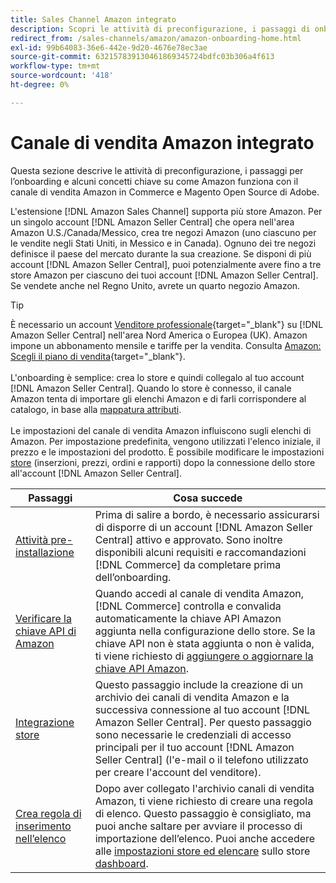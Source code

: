 ```yaml
---
title: Sales Channel Amazon integrato
description: Scopri le attività di preconfigurazione, i passaggi di onboarding e il funzionamento di Amazon con Amazon Sales Channel in Adobe Commerce e Magenti Open Source.
redirect_from: /sales-channels/amazon/amazon-onboarding-home.html
exl-id: 99b64083-36e6-442e-9d20-4676e78ec3ae
source-git-commit: 632157839130461869345724bdfc03b306a4f613
workflow-type: tm+mt
source-wordcount: '418'
ht-degree: 0%

---
```


# Canale di vendita Amazon integrato

Questa sezione descrive le attività di preconfigurazione, i passaggi per l’onboarding e alcuni concetti chiave su come Amazon funziona con il canale di vendita Amazon in Commerce e Magento Open Source di Adobe.

L&#39;estensione [!DNL Amazon Sales Channel] supporta più store Amazon. Per un singolo account [!DNL Amazon Seller Central] che opera nell&#39;area Amazon U.S./Canada/Messico, crea tre negozi Amazon (uno ciascuno per le vendite negli Stati Uniti, in Messico e in Canada). Ognuno dei tre negozi definisce il paese del mercato durante la sua creazione. Se disponi di più account [!DNL Amazon Seller Central], puoi potenzialmente avere fino a tre store Amazon per ciascuno dei tuoi account [!DNL Amazon Seller Central]. Se vendete anche nel Regno Unito, avrete un quarto negozio Amazon.

>[!TIP]
>
>È necessario un account [Venditore professionale](https://sell.amazon.com/){target=&quot;_blank&quot;} su [!DNL Amazon Seller Central] nell&#39;area Nord America o Europea (UK). Amazon impone un abbonamento mensile e tariffe per la vendita. Consulta [Amazon: Scegli il piano di vendita](https://sell.amazon.com/pricing.html){target=&quot;_blank&quot;}.<br><br>
>L&#39;onboarding è semplice: crea lo store e quindi collegalo al tuo account [!DNL Amazon Seller Central].
>Quando lo store è connesso, il canale Amazon tenta di importare gli elenchi Amazon e di farli corrispondere al catalogo, in base alla [mappatura attributi](./attributes-view.md).<br><br>
>Le impostazioni del canale di vendita Amazon influiscono sugli elenchi di Amazon. Per impostazione predefinita, vengono utilizzati l&#39;elenco iniziale, il prezzo e le impostazioni del prodotto. È possibile modificare le impostazioni [store](./ob-store-review.md) (inserzioni, prezzi, ordini e rapporti) dopo la connessione dello store all&#39;account [!DNL Amazon Seller Central].

| Passaggi | Cosa succede |
|--- |--- |
| [Attività pre-installazione](./amazon-pre-setup-tasks.md) | Prima di salire a bordo, è necessario assicurarsi di disporre di un account [!DNL Amazon Seller Central] attivo e approvato. Sono inoltre disponibili alcuni requisiti e raccomandazioni [!DNL Commerce] da completare prima dell’onboarding. |
| [Verificare la chiave API di Amazon](./amazon-verify-api-key.md) | Quando accedi al canale di vendita Amazon, [!DNL Commerce] controlla e convalida automaticamente la chiave API Amazon aggiunta nella configurazione dello store. Se la chiave API non è stata aggiunta o non è valida, ti viene richiesto di [aggiungere o aggiornare la chiave API Amazon](./amazon-verify-api-key.md). |
| [Integrazione store](./store-integration.md) | Questo passaggio include la creazione di un archivio dei canali di vendita Amazon e la successiva connessione al tuo account [!DNL Amazon Seller Central]. Per questo passaggio sono necessarie le credenziali di accesso principali per il tuo account [!DNL Amazon Seller Central] (l&#39;e-mail o il telefono utilizzato per creare l&#39;account del venditore). |
| [Crea regola di inserimento nell’elenco](./ob-create-listing-rule.md) | Dopo aver collegato l&#39;archivio canali di vendita Amazon, ti viene richiesto di creare una regola di elenco. Questo passaggio è consigliato, ma puoi anche saltare per avviare il processo di importazione dell’elenco. Puoi anche accedere alle [impostazioni store ed elencare](./ob-store-review.md) sullo store [dashboard](./amazon-store-dashboard.md). |
